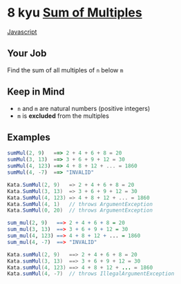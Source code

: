 # 8 kyu [Sum of Multiples](https://www.codewars.com/kata/57241e0f440cd279b5000829)

<!-- START LANGUAGE_LINKS -->

[Javascript](./javascript.js)

<!-- END LANGUAGE_LINKS -->

## Your Job

  Find the sum of all multiples of `n` below `m` 
  
  
## Keep in Mind

  * `n` and `m` are natural numbers (positive integers)
  * `m` is **excluded** from the multiples
  
  
## Examples

```javascript
sumMul(2, 9)   ==> 2 + 4 + 6 + 8 = 20
sumMul(3, 13)  ==> 3 + 6 + 9 + 12 = 30
sumMul(4, 123) ==> 4 + 8 + 12 + ... = 1860
sumMul(4, -7)  ==> "INVALID"
```
```csharp
Kata.SumMul(2, 9)   => 2 + 4 + 6 + 8 = 20
Kata.SumMul(3, 13)  => 3 + 6 + 9 + 12 = 30
Kata.SumMul(4, 123) => 4 + 8 + 12 + ... = 1860
Kata.SumMul(4, 1)   // throws ArgumentException
Kata.SumMul(0, 20)  // throws ArgumentException
```
```r
sum_mul(2, 9)   ==> 2 + 4 + 6 + 8 = 20
sum_mul(3, 13)  ==> 3 + 6 + 9 + 12 = 30
sum_mul(4, 123) ==> 4 + 8 + 12 + ... = 1860
sum_mul(4, -7)  ==> "INVALID"
```
```java
Kata.sumMul(2, 9)   ==> 2 + 4 + 6 + 8 = 20
Kata.sumMul(3, 13)  ==> 3 + 6 + 9 + 12 = 30
Kata.sumMul(4, 123) ==> 4 + 8 + 12 + ... = 1860
Kata.sumMul(4, -7)  // throws IllegalArgumentException
```